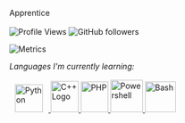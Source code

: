 Apprentice
<br><br>
![Profile Views](https://komarev.com/ghpvc/?username=Runeria)
![GitHub followers](https://img.shields.io/github/followers/Runeria?style=social)

![Metrics](https://metrics.lecoq.io/Runeria?template=classic&isocalendar=1&languages=1&isocalendar.duration=half-year&languages.limit=8&languages.sections=most-used&languages.colors=github&languages.threshold=0%25&languages.indepth=false&languages.recent.load=300&languages.recent.days=14&config.timezone=Europe%2FParis)


*Languages I'm currently learning:*  

<p align="left"> 
  <a href="https://www.python.org" target="_blank"> <img style="margin: 10px" src="https://profilinator.rishav.dev/skills-assets/python-original.svg" alt="Python" height="50"/> </a>
  <a href="https://en.wikipedia.org/wiki/C%2B%2B" target="_blank"> <img src="https://raw.githubusercontent.com/isocpp/logos/master/cpp_logo.png" alt="C++ Logo" width="50" height="56" />
  <a href="https://en.wikipedia.org/wiki/C_sharp" target="_blank"> <img src="https://seeklogo.com/images/C/c-sharp-c-logo-02F17714BA-seeklogo.com.png" alt="PHP" width="49" height="55" /> </a>
   <a href="https://en.wikipedia.org/wiki/Windows_PowerShell" target="_blank"> <img src="https://upload.wikimedia.org/wikipedia/commons/2/2f/PowerShell_5.0_icon.png" alt="Powershell" width="58" height="58" /> </a>
  <a href="https://en.wikipedia.org/wiki/Bourne-Again_shell" target="_blank"> <img src="https://cdn2.iconfinder.com/data/icons/flat-common-9/32/command_prompt-512.png" alt="Bash" width="55" height="55" /> </a>
</p>
